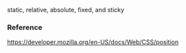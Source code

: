 static, relative, absolute, fixed, and sticky

### Reference
https://developer.mozilla.org/en-US/docs/Web/CSS/position